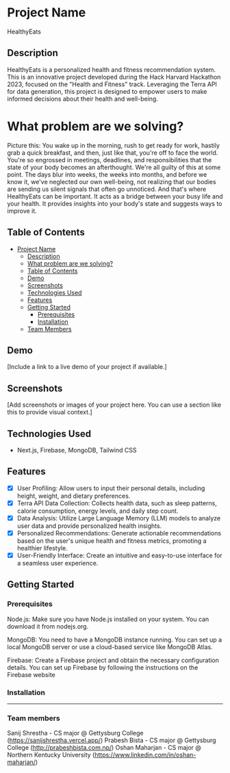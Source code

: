 # Project Name

HealthyEats

## Description

HealthyEats is a personalized health and fitness recommendation system. This is an innovative project developed during the Hack Harvard Hackathon 2023, focused on the "Health and Fitness" track. Leveraging the Terra API for data generation, this project is designed to empower users to make informed decisions about their health and well-being. 

# What problem are we solving?
Picture this: You wake up in the morning, rush to get ready for work, hastily grab a quick breakfast, and then, just like that, you're off to face the world. You're so engrossed in meetings, deadlines, and responsibilities that the state of your body becomes an afterthought. We're all guilty of this at some point. The days blur into weeks, the weeks into months, and before we know it, we've neglected our own well-being, not realizing that our bodies are sending us silent signals that often go unnoticed.
And that's where HealthyEats can be important. It acts as a bridge between your busy life and your health. It provides insights into your body's state and suggests ways to improve it. 

## Table of Contents

- [Project Name](#project-name)
  - [Description](#description)
  - [What problem are we solving?](#what-problem-are-we-solving?)
  - [Table of Contents](#table-of-contents)
  - [Demo](#demo)
  - [Screenshots](#screenshots)
  - [Technologies Used](#technologies-used)
  - [Features](#features)
  - [Getting Started](#getting-started)
    - [Prerequisites](#prerequisites)
    - [Installation](#installation)
  - [Team Members](#team-members)

## Demo

[Include a link to a live demo of your project if available.]

## Screenshots

[Add screenshots or images of your project here. You can use a section like this to provide visual context.]

## Technologies Used

- Next.js, Firebase, MongoDB, Tailwind CSS

## Features

- [x] User Profiling: Allow users to input their personal details, including height, weight, and dietary preferences.
- [x] Terra API Data Collection: Collects health data, such as sleep patterns, calorie consumption, energy levels, and daily step count.
- [x] Data Analysis: Utilize Large Language Memory (LLM) models to analyze user data and provide personalized health insights.
- [x] Personalized Recommendations: Generate actionable recommendations based on the user's unique health and fitness metrics, promoting a healthier lifestyle.
- [x] User-Friendly Interface: Create an intuitive and easy-to-use interface for a seamless user experience.

## Getting Started

### Prerequisites

Node.js: Make sure you have Node.js installed on your system. You can download it from nodejs.org.

MongoDB: You need to have a MongoDB instance running. You can set up a local MongoDB server or use a cloud-based service like MongoDB Atlas.

Firebase: Create a Firebase project and obtain the necessary configuration details. You can set up Firebase by following the instructions on the Firebase website

### Installation




---

### Team members
Sanij Shrestha - CS major @ Gettysburg College (https://sanijshrestha.vercel.app/)
Prabesh Bista - CS major @ Gettysburg College (http://prabeshbista.com.np/)
Oshan Maharjan - CS major @ Northern Kentucky University (https://www.linkedin.com/in/oshan-maharjan/)
